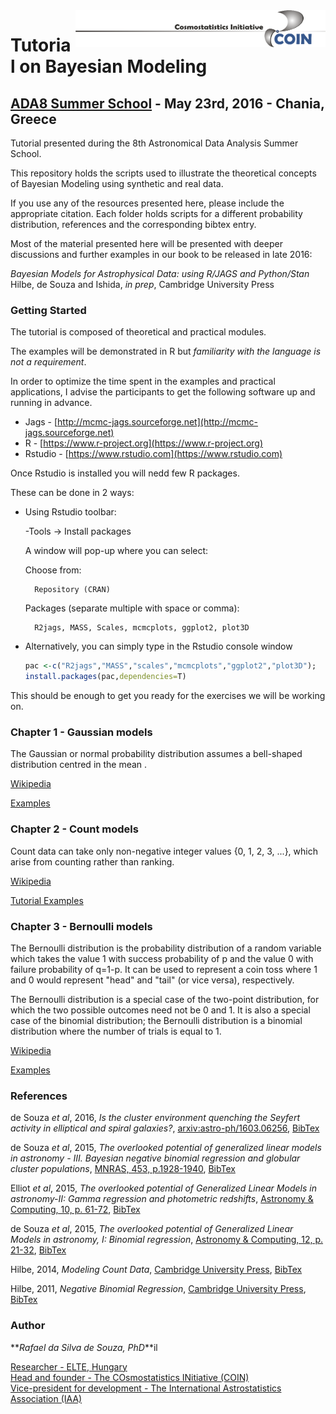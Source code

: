 <img src="https://github.com/RafaelSdeSouza/ADA8/blob/master/images/COIN_logo.tif" width="400" align="right">

# Tutorial on Bayesian Modeling #
## [ADA8 Summer School](http://ada8.cosmostat.org) - May 23rd, 2016 - Chania, Greece ##


Tutorial presented during the 8th Astronomical Data Analysis Summer School.

This repository holds  the scripts used to illustrate the theoretical concepts of Bayesian Modeling using synthetic and real data.

If you use any of the resources presented here, please include the appropriate citation. 
Each folder holds scripts for a different probability distribution, references and the corresponding bibtex entry. 

Most of the material presented here will be presented with deeper discussions and further examples in our book to be released in late 2016:

_Bayesian Models for Astrophysical Data: using R/JAGS and Python/Stan_  
Hilbe, de Souza and Ishida, _in prep_, Cambridge University Press  



### Getting Started ###

The tutorial is composed of theoretical and practical modules. 

The examples will be demonstrated in R but _familiarity with the language is not a requirement_.

In order to optimize the time spent in the examples and practical applications, I advise the participants to get the following software up and running in advance.

* Jags		-	[http://mcmc-jags.sourceforge.net](http://mcmc-jags.sourceforge.net)
* R     	-	[https://www.r-project.org](https://www.r-project.org)
* Rstudio 	-	[https://www.rstudio.com](https://www.rstudio.com)

Once Rstudio is installed you will nedd few R packages. 

These can be done in 2 ways:

* Using Rstudio toolbar:

    -Tools -> Install packages

    A window will pop-up where you can select:

    Choose from:  

        Repository (CRAN)

    Packages (separate multiple with space or comma):

        R2jags, MASS, Scales, mcmcplots, ggplot2, plot3D 

* Alternatively, you can simply type in the Rstudio console window
    ```R
    pac <-c("R2jags","MASS","scales","mcmcplots","ggplot2","plot3D");
    install.packages(pac,dependencies=T)
    ```

This should be enough to get you ready for the exercises we will be working on. 

### Chapter 1  - Gaussian models ###

The Gaussian or normal probability distribution assumes a bell-shaped distribution centred in the mean . 


[Wikipedia](https://en.wikipedia.org/wiki/Normal_distribution)

[Examples](https://github.com/RafaelSdeSouza/ADA8/tree/master/Normal)




### Chapter 2 - Count models ###

Count data can take only non-negative integer values {0, 1, 2, 3, ...}, which arise from counting rather than ranking. 

[Wikipedia](https://en.wikipedia.org/wiki/Count_data)

[Tutorial Examples](https://github.com/RafaelSdeSouza/ADA8/tree/master/Count_models)



### Chapter 3 - Bernoulli models ###

The Bernoulli distribution is the probability distribution of a random variable which takes the value 1 with success probability of p and the value 0 with failure probability of q=1-p. It can be used to represent a coin toss where 1 and 0 would represent "head" and "tail" (or vice versa), respectively.

The Bernoulli distribution is a special case of the two-point distribution, for which the two possible outcomes need not be 0 and 1. It is also a special case of the binomial distribution; the Bernoulli distribution is a binomial distribution where the number of trials is equal to 1.

[Wikipedia](https://en.wikipedia.org/wiki/Bernoulli_distribution)

[Examples](https://github.com/RafaelSdeSouza/ADA8/tree/master/Bernoulli)

### References ###

de Souza _et al_, 2016, _Is the cluster environment quenching the Seyfert activity in elliptical and spiral galaxies?_, [arxiv:astro-ph/1603.06256](http://adsabs.harvard.edu/abs/2016arXiv160306256D), [BibTex](https://github.com/RafaelSdeSouza/ADA8/tree/master/bib/deSouza_2016.bib)  

de Souza _et al_, 2015, _The overlooked potential of generalized linear models in astronomy - III. Bayesian negative binomial regression and globular cluster populations_, [MNRAS, 453, p.1928-1940](http://adsabs.harvard.edu/abs/2015MNRAS.453.1928D), [BibTex](https://github.com/RafaelSdeSouza/ADA8/tree/master/bib/deSouza_2015_GLMIII.bib)  

Elliot _et al_, 2015, _The overlooked potential of Generalized Linear Models in astronomy-II: Gamma regression and photometric redshifts_, [Astronomy & Computing, 10, p. 61-72](http://adsabs.harvard.edu/abs/2015A%26C....10...61E), [BibTex](https://github.com/RafaelSdeSouza/ADA8/tree/master/bib/Elliot_2015_GLMII.bib)  

de Souza _et al_, 2015, _The overlooked potential of Generalized Linear Models in astronomy, I: Binomial regression_, [Astronomy & Computing, 12, p. 21-32](http://adsabs.harvard.edu/abs/2015A%26C....12...21D), [BibTex](https://github.com/RafaelSdeSouza/ADA8/tree/master/deSouza_2015_GLMI.bib)  

Hilbe, 2014, _Modeling Count Data_, [Cambridge University Press](http://www.cambridge.org/mq/academic/subjects/statistics-probability/statistical-theory-and-methods/modeling-count-data), [BibTex](https://github.com/RafaelSdeSouza/ADA8/tree/master/bib/Hilbe_2014.bib)  

Hilbe, 2011, _Negative Binomial Regression_, [Cambridge University Press](http://www.cambridge.org/mq/academic/subjects/statistics-probability/statistical-theory-and-methods/negative-binomial-regression-2nd-edition?format=HB&isbn=9780521198158), [BibTex](https://github.com/RafaelSdeSouza/ADA8/tree/master/bib/Hilbe_2011.bib)



### Author ###

**_Rafael da Silva de Souza, PhD_**il

[Researcher - ELTE, Hungary](http://rafael2706.wix.com/rafaelsdesouza)  
[Head and founder - The COsmostatistics INitiative (COIN)](https://asaip.psu.edu/organizations/iaa/iaa-working-group-of-cosmostatistics)  
[Vice-president for development - The International Astrostatistics Association (IAA)](http://iaa.mi.oa-brera.inaf.it/adm_program/modules/announcements/announcements.php)  




